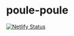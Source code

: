 # poule-poule

<!-- Netlify deployment badge -->

[![Netlify Status](https://api.netlify.com/api/v1/badges/ead51e77-eea0-491d-b6e0-a6d638251fb9/deploy-status)](https://app.netlify.com/sites/poule-poule/deploys)
